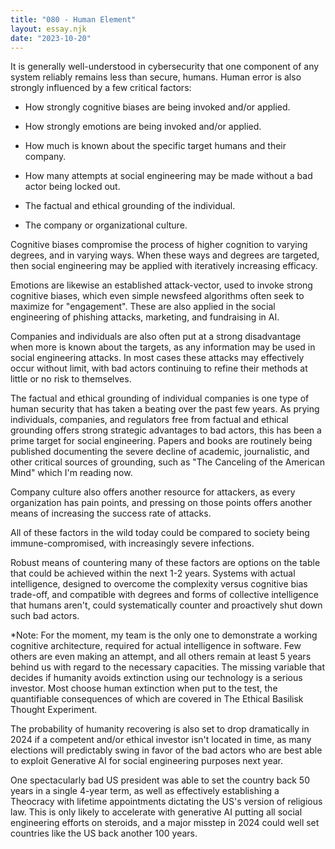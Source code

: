 ```yaml
---
title: "080 - Human Element"
layout: essay.njk
date: "2023-10-20"
---
```


It is generally well-understood in cybersecurity that one component of any system reliably remains less than secure, humans. Human error is also strongly influenced by a few critical factors:

- How strongly cognitive biases are being invoked and/or applied.

- How strongly emotions are being invoked and/or applied.

- How much is known about the specific target humans and their company.

- How many attempts at social engineering may be made without a bad actor being locked out.

- The factual and ethical grounding of the individual.

- The company or organizational culture.

Cognitive biases compromise the process of higher cognition to varying degrees, and in varying ways. When these ways and degrees are targeted, then social engineering may be applied with iteratively increasing efficacy.

Emotions are likewise an established attack-vector, used to invoke strong cognitive biases, which even simple newsfeed algorithms often seek to maximize for "engagement". These are also applied in the social engineering of phishing attacks, marketing, and fundraising in AI.

Companies and individuals are also often put at a strong disadvantage when more is known about the targets, as any information may be used in social engineering attacks. In most cases these attacks may effectively occur without limit, with bad actors continuing to refine their methods at little or no risk to themselves.

The factual and ethical grounding of individual companies is one type of human security that has taken a beating over the past few years. As prying individuals, companies, and regulators free from factual and ethical grounding offers strong strategic advantages to bad actors, this has been a prime target for social engineering. Papers and books are routinely being published documenting the severe decline of academic, journalistic, and other critical sources of grounding, such as "The Canceling of the American Mind" which I'm reading now.

Company culture also offers another resource for attackers, as every organization has pain points, and pressing on those points offers another means of increasing the success rate of attacks.

All of these factors in the wild today could be compared to society being immune-compromised, with increasingly severe infections.

Robust means of countering many of these factors are options on the table that could be achieved within the next 1-2 years. Systems with actual intelligence, designed to overcome the complexity versus cognitive bias trade-off, and compatible with degrees and forms of collective intelligence that humans aren't, could systematically counter and proactively shut down such bad actors.

\*Note: For the moment, my team is the only one to demonstrate a working cognitive architecture, required for actual intelligence in software. Few others are even making an attempt, and all others remain at least 5 years behind us with regard to the necessary capacities. The missing variable that decides if humanity avoids extinction using our technology is a serious investor. Most choose human extinction when put to the test, the quantifiable consequences of which are covered in The Ethical Basilisk Thought Experiment.

The probability of humanity recovering is also set to drop dramatically in 2024 if a competent and/or ethical investor isn't located in time, as many elections will predictably swing in favor of the bad actors who are best able to exploit Generative AI for social engineering purposes next year.

One spectacularly bad US president was able to set the country back 50 years in a single 4-year term, as well as effectively establishing a Theocracy with lifetime appointments dictating the US's version of religious law. This is only likely to accelerate with generative AI putting all social engineering efforts on steroids, and a major misstep in 2024 could well set countries like the US back another 100 years.
